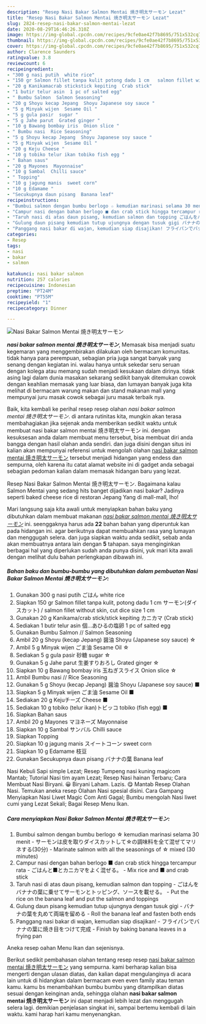 ```yaml
---
description: "Resep Nasi Bakar Salmon Mentai 焼き明太サーモン Lezat"
title: "Resep Nasi Bakar Salmon Mentai 焼き明太サーモン Lezat"
slug: 2824-resep-nasi-bakar-salmon-mentai-lezat
date: 2020-08-29T16:46:26.310Z
image: https://img-global.cpcdn.com/recipes/9cfe0ae42f7b8695/751x532cq70/nasi-bakar-salmon-mentai-焼き明太サーモン-foto-resep-utama.jpg
thumbnail: https://img-global.cpcdn.com/recipes/9cfe0ae42f7b8695/751x532cq70/nasi-bakar-salmon-mentai-焼き明太サーモン-foto-resep-utama.jpg
cover: https://img-global.cpcdn.com/recipes/9cfe0ae42f7b8695/751x532cq70/nasi-bakar-salmon-mentai-焼き明太サーモン-foto-resep-utama.jpg
author: Clarence Saunders
ratingvalue: 3.8
reviewcount: 6
recipeingredient:
- "300 g nasi putih  white rice"
- "150 gr Salmon fillet tanpa kulit potong dadu 1 cm   salmon fillet without skin cut dice size 1 cm"
- "20 g Kanikamacrab stickstick kepiting  Crab stick"
- "1 butir telur asin  1 pc of salted egg"
- " Bumbu Salmon  Salmon Seasoning"
- "20 g Shoyu kecap Jepang  Shoyu Japanese soy sauce "
- "5 g Minyak wijen  Sesame Oil "
- "5 g gula pasir  sugar "
- "5 g Jahe parut  Grated ginger "
- "10 g Bawang bombay iris  Onion slice "
- " Bumbu nasi  Rice Seasoning"
- "5 g Shoyu kecap Jepang  Shoyu Japanese soy sauce "
- "5 g Minyak wijen  Sesame Oil "
- "20 g Keju Cheese "
- "10 g tobiko telur ikan tobiko fish egg "
- " Bahan saus"
- "20 g Mayones  Mayonnaise"
- "10 g Sambal  Chilli sauce"
- " Topping"
- "10 g jagung manis  sweet corn"
- "10 g Edamame "
- "Secukupnya daun pisang  Banana leaf"
recipeinstructions:
- "Bumbui salmon dengan bumbu berlogo ☆ kemudian marinasi selama 30 menit サーモンは皮を取りダイスカットして☆の調味料を全て混ぜてマリネする(30分) Marinate salmon with all the seasonings of ☆ mixed (30 minutes)"
- "Campur nasi dengan bahan berlogo ■ dan crab stick hingga tercampur rata ごはんと■とカニカマをよく混ぜる。 Mix rice and ■ and crab stick"
- "Taruh nasi di atas daun pisang, kemudian salmon dan topping ごはんをバナナの葉に乗せてサーモンとトッピング、ソースを載せる。  Put the rice on the banana leaf and put the salmon and toppings"
- "Gulung daun pisang kemudian tutup ujungnya dengan tusuk gigi バナナの葉を丸めて両端を留める Roll the banana leaf and fasten both ends"
- "Panggang nasi bakar di wajan, kemudian siap disajikan! フライパンでバナナの葉に焼き目をつけて完成 Finish by baking banana leaves in a frying pan"
categories:
- Resep
tags:
- nasi
- bakar
- salmon

katakunci: nasi bakar salmon 
nutrition: 257 calories
recipecuisine: Indonesian
preptime: "PT24M"
cooktime: "PT55M"
recipeyield: "1"
recipecategory: Dinner

---
```



![Nasi Bakar Salmon Mentai 焼き明太サーモン](https://img-global.cpcdn.com/recipes/9cfe0ae42f7b8695/751x532cq70/nasi-bakar-salmon-mentai-焼き明太サーモン-foto-resep-utama.jpg)

<b><i>nasi bakar salmon mentai 焼き明太サーモン</i></b>, Memasak bisa menjadi suatu kegemaran yang menggembirakan dilakukan oleh bermacam komunitas. tidak hanya para perempuan, sebagian pria juga sangat banyak yang senang dengan kegiatan ini. walau hanya untuk sekedar seru seruan dengan kolega atau memang sudah menjadi kesukaan dalam dirinya. tidak asing lagi dalam dunia masakan sekarang sedikit banyak ditemukan cowok dengan keahlian memasak yang luar biasa, dan lumayan banyak juga kita melihat di bermacam warung makan dan stand makanan mall yang mempunyai juru masak cowok sebagai juru masak terbaik nya.

Baik, kita kembali ke perihal resep resep olahan <i>nasi bakar salmon mentai 焼き明太サーモン</i>. di antara rutinitas kita, mungkin akan terasa membahagiakan jika sejenak anda memberikan sedikit waktu untuk membuat nasi bakar salmon mentai 焼き明太サーモン ini. dengan kesuksesan anda dalam membuat menu tersebut, bisa membuat diri anda bangga dengan hasil olahan anda sendiri. dan juga disini dengan situs ini kalian akan mempunyai referensi untuk mengolah olahan <u>nasi bakar salmon mentai 焼き明太サーモン</u> tersebut menjadi hidangan yang endess dan sempurna, oleh karena itu catat alamat website ini di gadget anda sebagai sebagian pedoman kalian dalam memasak hidangan baru yang lezat.

Resep Nasi Bakar Salmon Mentai 焼き明太サーモン. Bagaimana kalau Salmon Mentai yang sedang hits banget dijadikan nasi bakar? Jadinya seperti baked cheese rice di restoran Jepang Yang di mall-mall, lho!


Mari langsung saja kita awali untuk menyiapkan bahan baku yang dibutuhkan dalam membuat makanan <u><i>nasi bakar salmon mentai 焼き明太サーモン</i></u> ini. seenggaknya harus ada <b>22</b> bahan bahan yang diperuntuk kan pada hidangan ini. agar berikutnya dapat membuahkan rasa yang lumayan dan menggugah selera. dan juga siapkan waktu anda sedikit, sebab anda akan membuatnya antara lain dengan <b>5</b> tahapan. saya menginginkan berbagai hal yang diperlukan sudah anda punya disini, yuk mari kita awali dengan melihat dulu bahan perlengkapan dibawah ini.

<!--inarticleads1-->

##### Bahan baku dan bumbu-bumbu yang dibutuhkan dalam pembuatan Nasi Bakar Salmon Mentai 焼き明太サーモン:

1. Gunakan 300 g nasi putih ごはん white rice
1. Siapkan 150 gr Salmon fillet tanpa kulit, potong dadu 1 cm サーモン(ダイスカット) / salmon fillet without skin, cut dice size 1 cm
1. Gunakan 20 g Kanikama/crab stick/stick kepiting カニカマ (Crab stick)
1. Sediakan 1 butir telur asin 個...あひるの塩卵 1 pc of salted egg
1. Gunakan  Bumbu Salmon // Salmon Seasoning
1. Ambil 20 g Shoyu (kecap Jepang) 醤油 Shoyu (Japanese soy sauce) ☆
1. Ambil 5 g Minyak wijen ごま油 Sesame Oil ☆
1. Sediakan 5 g gula pasir 砂糖 sugar ☆
1. Gunakan 5 g Jahe parut 生姜すりおろし Grated ginger ☆
1. Siapkan 10 g Bawang bombay iris 玉ねぎスライス Onion slice ☆
1. Ambil  Bumbu nasi // Rice Seasoning
1. Gunakan 5 g Shoyu (kecap Jepang) 醤油 Shoyu (Japanese soy sauce) ■
1. Siapkan 5 g Minyak wijen ごま油 Sesame Oil ■
1. Sediakan 20 g Kejuチーズ Cheese ■
1. Sediakan 10 g tobiko (telur ikan)トビッコ tobiko (fish egg) ■
1. Siapkan  Bahan saus
1. Ambil 20 g Mayones マヨネーズ Mayonnaise
1. Siapkan 10 g Sambal サンバル Chilli sauce
1. Siapkan  Topping
1. Siapkan 10 g jagung manis スイートコーン sweet corn
1. Siapkan 10 g Edamame 枝豆
1. Gunakan Secukupnya daun pisang バナナの葉 Banana leaf


Nasi Kebuli Sapi simple Lezat; Resep Tumpeng nasi kuning magicom Mantab; Tutorial Nasi tim ayam Lezat; Resep Nasi hainan Terbaru; Cara Membuat Nasi Biryani. 😀 Biryani Laham. Lazis. 😋 Mantab Resep Olahan Nasi. Temukan aneka resep Olahan Nasi spesial disini. Cara Gampang Menyiapkan Nasi Liwet Magic Com Anti Gagal; Bumbu mengolah Nasi liwet cumi yang Lezat Sekali; Bagai Resep Menu Ikan. 

<!--inarticleads2-->

##### Cara menyiapkan Nasi Bakar Salmon Mentai 焼き明太サーモン:

1. Bumbui salmon dengan bumbu berlogo ☆ kemudian marinasi selama 30 menit - サーモンは皮を取りダイスカットして☆の調味料を全て混ぜてマリネする(30分) - Marinate salmon with all the seasonings of ☆ mixed (30 minutes)
1. Campur nasi dengan bahan berlogo ■ dan crab stick hingga tercampur rata - ごはんと■とカニカマをよく混ぜる。 - Mix rice and ■ and crab stick
1. Taruh nasi di atas daun pisang, kemudian salmon dan topping - ごはんをバナナの葉に乗せてサーモンとトッピング、ソースを載せる。 -  Put the rice on the banana leaf and put the salmon and toppings
1. Gulung daun pisang kemudian tutup ujungnya dengan tusuk gigi - バナナの葉を丸めて両端を留める - Roll the banana leaf and fasten both ends
1. Panggang nasi bakar di wajan, kemudian siap disajikan! - フライパンでバナナの葉に焼き目をつけて完成 - Finish by baking banana leaves in a frying pan


Aneka resep oahan Menu Ikan dan sejenisnya. 

Berikut sedikit pembahasan olahan tentang resep resep <u>nasi bakar salmon mentai 焼き明太サーモン</u> yang sempurna. kami berharap kalian bisa mengerti dengan ulasan diatas, dan kalian dapat mengulanginya di acara lain untuk di hidangkan dalam bermacam even even family atau teman kamu. kamu bs menambahkan bumbu bumbu yang ditampilkan diatas sesuai dengan keinginan anda, sehingga olahan <b>nasi bakar salmon mentai 焼き明太サーモン</b> ini dapat menjadi lebih lezat dan menggugah selera lagi. demikian penjelasan singkat ini, sampai bertemu kembali di lain waktu. kami harap hari kamu menyenangkan.
